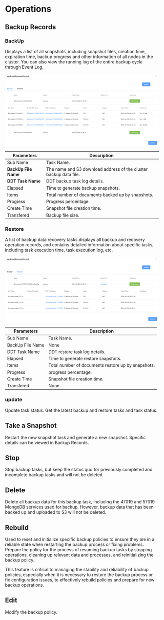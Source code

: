 # Operations

## Backup Records

### BackUp

Displays a list of all snapshots, including snapshot files, creation time, expiration time, backup progress and other information of all nodes in the cluster. You can also view the running log of the entire backup cycle through Event Log.

![02-BackUp](../../../images/whalealPlatFromImages/07-BackupAndRestore/01-Backup/02-BackUp.png)

| Parameters           | Description                                                  |
| -------------------- | ------------------------------------------------------------ |
| Sub Name             | Task Name.                                                   |
| **BackUp File Name** | The name and S3 download address of the cluster backup data file. |
| **DDT Task Name**    | DDT backup task log details.                                 |
| Elapsed              | Time to generate backup snapshots.                           |
| Items                | Total number of documents backed up by snapshots.            |
| Progress             | Progress percentage.                                         |
| Create Time          | Snapshot file creation time.                                 |
| Transfered           | Backup file size.                                            |



### Restore

A list of backup data recovery tasks displays all backup and recovery operation records, and contains detailed information about specific tasks, including task execution time, task execution log, etc.

![02-Restore](../../../images/whalealPlatFromImages/07-BackupAndRestore/01-Backup/03-Restore.png)

| Parameters       | Description                                        |
| ---------------- | -------------------------------------------------- |
| Sub Name         | Task Name.                                         |
| BackUp File Name | None                                               |
| DDT Task Name    | DDT restore task log details.                      |
| Elapsed          | Time to generate restore snapshots.                |
| Items            | Total number of documents restore up by snapshots. |
| Progress         | progress percentage.                               |
| Create Time      | Snapshot file creation time.                       |
| Transfered       | None                                               |






### update

Update task status. Get the latest backup and restore tasks and task status.



## Take a Snapshot

Restart the new snapshot task and generate a new snapshot. Specific details can be viewed in Backup Records.



## Stop

Stop backup tasks, but keep the status quo for previously completed and incomplete backup tasks and will not be deleted.



## Delete

Delete all backup data for this backup task, including the 47019 and 57019 MongoDB services used for backup. However, backup data that has been backed up and uploaded to S3 will not be deleted.



## Rebuild

Used to reset and initialize specific backup policies to ensure they are in a reliable state when restarting the backup process or fixing problems. Prepare the policy for the process of resuming backup tasks by stopping operations, cleaning up relevant data and processes, and reinitializing the backup policy.

This feature is critical to managing the stability and reliability of backup policies, especially when it is necessary to restore the backup process or fix configuration issues, to effectively rebuild policies and prepare for new backup operations.



## Edit

Modify the backup policy.
